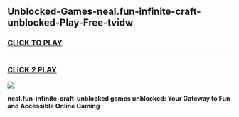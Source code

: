 
## Unblocked-Games-neal.fun-infinite-craft-unblocked-Play-Free-tvidw
<h3>
<a href="https://premium76.site?title=neal.fun-infinite-craft-unblocked&ref=18A">CLICK TO PLAY</a></h3>
<hr>

<h3>
<a href="https://premium76.site?title=neal.fun-infinite-craft-unblocked&ref=18A">CLICK 2 PLAY</a>
  
</h3>

<a href="https://premium76.site?title=neal.fun-infinite-craft-unblocked&ref=18A"><img src="https://clearcache.store/games.png"></a>


**neal.fun-infinite-craft-unblocked games unblocked: Your Gateway to Fun and Accessible Online Gaming**
